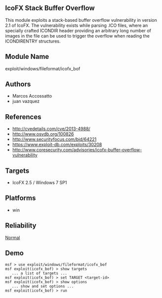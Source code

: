 ## IcoFX Stack Buffer Overflow

This module exploits a stack-based buffer overflow 
vulnerability in version 2.1 of IcoFX. The vulnerability 
exists while parsing .ICO files, where an specially crafted 
ICONDIR header providing an arbitrary long number of images 
in the file can be used to trigger the overflow when reading 
the ICONDIRENTRY structures.


## Module Name
exploit/windows/fileformat/icofx_bof

## Authors
* Marcos Accossatto
* juan vazquez


## References
* http://cvedetails.com/cve/2013-4988/
* http://www.osvdb.org/100826
* http://www.securityfocus.com/bid/64221
* https://www.exploit-db.com/exploits/30208
* http://www.coresecurity.com/advisories/icofx-buffer-overflow-vulnerability



## Targets
* IcoFX 2.5 / Windows 7 SP1


## Platforms
* win

## Reliability
[Normal](https://github.com/rapid7/metasploit-framework/wiki/Exploit-Ranking)

## Demo

```
msf > use exploit/windows/fileformat/icofx_bof
msf exploit(icofx_bof) > show targets
   ... a list of targets ...
msf exploit(icofx_bof) > set TARGET <target-id>
msf exploit(icofx_bof) > show options
   ... show and set options ...
msf exploit(icofx_bof) > run
```
    
    